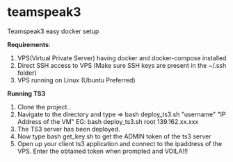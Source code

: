# teamspeak3
Teamspeak3 easy docker setup

**Requirements**:

1. VPS(Virtual Private Server) having docker and docker-compose installed
2. Direct SSH access to VPS (Make sure SSH keys are present in the ~/.ssh folder)
3. VPS running on Linux (Ubuntu Preferred)

**Running TS3**
1. Clone the project..
2. Navigate to the directory and type => bash deploy_ts3.sh "username" "IP Address of the VM"
  EG: bash deploy_ts3.sh root 139.162.xx.xxx
3. The TS3 server has been deployed. 
4. Now type bash get_key.sh <username> <IP Address of the VM> to get the ADMIN token of the ts3 server
5. Open up your client ts3 application and connect to the ipaddress of the VPS. Enter the obtained token when prompted and VOILA!!!





